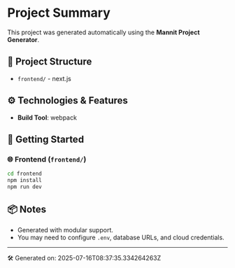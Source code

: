 # Project Summary

This project was generated automatically using the **Mannit Project Generator**.

## 🧱 Project Structure
- `frontend/` - next.js

## ⚙️ Technologies & Features
- **Build Tool**: webpack

## 🚀 Getting Started
### 🌐 Frontend (`frontend/`)
```bash
cd frontend
npm install
npm run dev
```

## 📦 Notes
- Generated with modular support.
- You may need to configure `.env`, database URLs, and cloud credentials.

---
🛠️ Generated on: 2025-07-16T08:37:35.334264263Z
